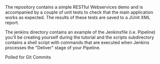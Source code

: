 The repository contains a simple RESTful Webservices demo and is accompanied by a couple of unit tests to check that the main application works as expected. The results of these tests are saved to a JUnit XML report.


The jenkins directory contains an example of the Jenkinsfile (i.e. Pipeline) you'll be creating yourself during the tutorial and the scripts subdirectory contains a shell script with commands that are executed when Jenkins processes the "Deliver" stage of your Pipeline.


Polled for Git Commits
